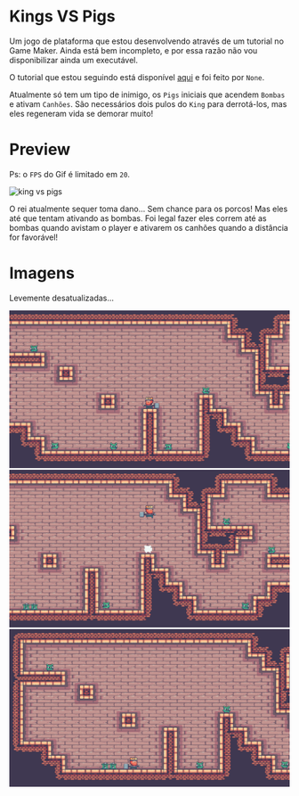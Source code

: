 # Kings VS Pigs

Um jogo de plataforma que estou desenvolvendo através de um tutorial no Game Maker. Ainda está bem incompleto, e por essa razão não vou disponibilizar ainda um executável.

O tutorial que estou seguindo está disponível [aqui](https://www.youtube.com/watch?v=zPzBSDdBeoE&t=384s) e foi feito por `None`.

Atualmente só tem um tipo de inimigo, os `Pigs` iniciais que acendem `Bombas` e ativam `Canhões`. São necessários dois pulos do `King` para derrotá-los, mas eles regeneram vida se demorar muito!

# Preview

Ps: o `FPS` do Gif é limitado em `20`.

![king vs pigs](https://github.com/L-Marcel/king-vs-pigs/blob/master/images/gif_1.gif?raw=tru)

O rei atualmente sequer toma dano... Sem chance para os porcos! Mas eles até que tentam ativando as bombas. Foi legal fazer eles correm até as bombas quando avistam o player e ativarem os canhões quando a distância for favorável!

# Imagens
Levemente desatualizadas...

![primeira sala](https://github.com/L-Marcel/king-vs-pigs/blob/master/images/img_1.png?raw=true)
![atacando o porco](https://github.com/L-Marcel/king-vs-pigs/blob/master/images/img_2.png?raw=true)
![porcos mortos](https://github.com/L-Marcel/king-vs-pigs/blob/master/images/img_3.png?raw=true)